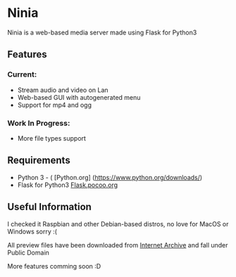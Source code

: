 # Ninia
Ninia is a web-based media server made using Flask for Python3 

## Features
### Current:
*   Stream audio and video on Lan
*   Web-based GUI with autogenerated menu
*   Support for mp4 and ogg

### Work In Progress:
*   More file types support

## Requirements
*   Python 3 - ( [Python.org] (https://www.python.org/downloads/)
*   Flask for Python3 [Flask.pocoo.org](http://flask.pocoo.org/)

## Useful Information
I checked it Raspbian and other Debian-based distros, no love for MacOS or Windows sorry :(

All preview files have been downloaded from [Internet Archive](https://archive.org) and fall under Public Domain

More features comming soon :D

